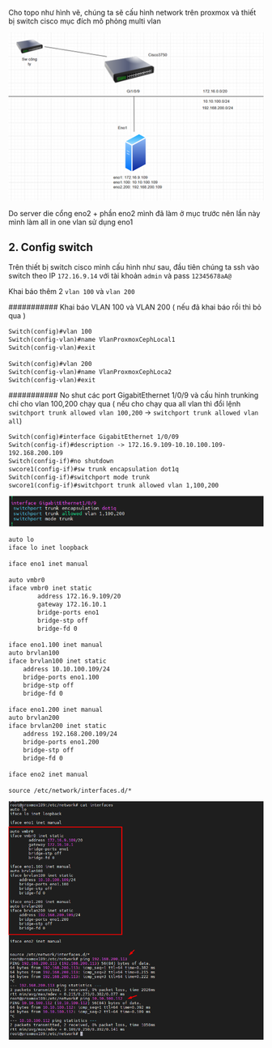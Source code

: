 Cho topo như hình vẽ, chúng ta sẽ cấu hình network trên proxmox và thiết bị switch cisco mục đích mô phỏng multi vlan
  
  <img src="proxmoximages/Screenshot_163.png">

Do server die cổng eno2 + phần eno2 mình đã làm ở mục trước nên lần này mình làm all in one vlan sử dụng eno1

## 2. Config switch

Trên thiết bị switch cisco mình cấu hình như sau, đầu tiên chúng ta ssh vào switch theo IP ``172.16.9.14`` với tài khoản ``admin`` và pass ``12345678aA@``

Khai báo thêm 2 ``vlan 100`` và ``vlan 200`` 

########### Khai báo VLAN 100 và VLAN 200 ( nếu đã khai báo rồi thì bỏ qua )

    Switch(config)#vlan 100
    Switch(config-vlan)#name VlanProxmoxCephLocal1
    Switch(config-vlan)#exit

    Switch(config)#vlan 200
    Switch(config-vlan)#name VlanProxmoxCephLoca2
    Switch(config-vlan)#exit

###########  No shut các port GigabitEthernet 1/0/9 và cấu hình trunking chỉ cho vlan 100,200 chạy qua ( nếu cho chạy qua all vlan thì đổi lệnh ``switchport trunk allowed vlan 100,200`` -> ``switchport trunk allowed vlan all``)

    Switch(config)#interface GigabitEthernet 1/0/09
    Switch(config-if)#description -> 172.16.9.109-10.10.100.109-192.168.200.109
    Switch(config-if)#no shutdown 
    swcore1(config-if)#sw trunk encapsulation dot1q
    Switch(config-if)#switchport mode trunk
    swcore1(config-if)#switchport trunk allowed vlan 1,100,200


  <img src="proxmoximages/Screenshot_164.png">


    auto lo
    iface lo inet loopback

    iface eno1 inet manual

    auto vmbr0
    iface vmbr0 inet static
            address 172.16.9.109/20
            gateway 172.16.10.1
            bridge-ports eno1
            bridge-stp off
            bridge-fd 0

    iface eno1.100 inet manual
    auto brvlan100
    iface brvlan100 inet static
        address 10.10.100.109/24
        bridge-ports eno1.100
        bridge-stp off
        bridge-fd 0

    iface eno1.200 inet manual
    auto brvlan200
    iface brvlan200 inet static
        address 192.168.200.109/24
        bridge-ports eno1.200
        bridge-stp off
        bridge-fd 0

    iface eno2 inet manual

    source /etc/network/interfaces.d/*

  <img src="proxmoximages/Screenshot_165.png">
